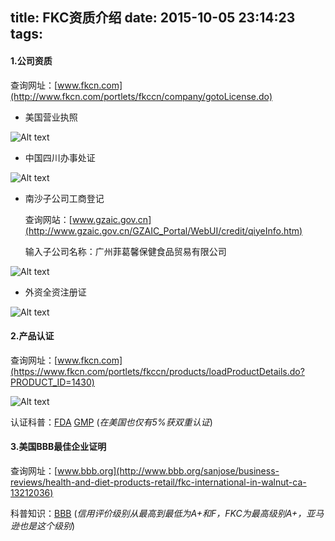 title: FKC资质介绍
date: 2015-10-05 23:14:23
tags:
---
#### **1.公司资质**

查询网址：[www.fkcn.com](http://www.fkcn.com/portlets/fkccn/company/gotoLicense.do)

- 美国营业执照

![Alt text](/pocket-fkc-pages/images/certificate/1444045714488_1.jpeg)

- 中国四川办事处证

![Alt text](/pocket-fkc-pages/images/certificate/1444045714596_2.jpeg)

- 南沙子公司工商登记

     查询网站：[www.gzaic.gov.cn](http://www.gzaic.gov.cn/GZAIC_Portal/WebUI/credit/qiyeInfo.htm)

     输入子公司名称：广州菲葛馨保健食品贸易有限公司

![Alt text](/pocket-fkc-pages/images/certificate/1444045714857_3.jpeg)

- 外资全资注册证

![Alt text](/pocket-fkc-pages/images/certificate/1444045715073_4.jpeg)


#### **2.产品认证**

查询网址：[www.fkcn.com](https://www.fkcn.com/portlets/fkccn/products/loadProductDetails.do?PRODUCT_ID=1430)

![Alt text](/pocket-fkc-pages/images/certificate/1444045715311_5.jpeg)

认证科普：[FDA](http://baike.baidu.com/view/2306882.htm) [GMP](http://baike.baidu.com/view/6529236.htm)
        (*在美国也仅有5%获双重认证*)


#### **3.美国BBB最佳企业证明**

查询网址：[www.bbb.org](http://www.bbb.org/sanjose/business-reviews/health-and-diet-products-retail/fkc-international-in-walnut-ca-13212036)

科普知识：[BBB](http://baike.baidu.com/view/9131649.htm)
        (*信用评价级别从最高到最低为A+和F，FKC为最高级别A+，亚马逊也是这个级别*)
